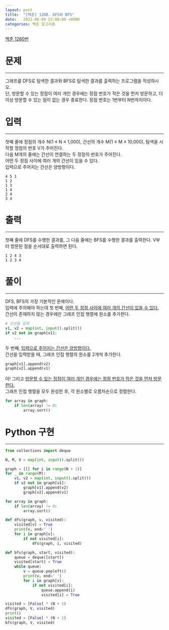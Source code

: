 ```yaml
---
layout: post
title:  "[백준] 1260. DFS와 BFS"
date:   2021-08-09 22:00:00 +0900
categories: 백준 알고리즘
---
```

[백준 1260번](https://www.acmicpc.net/problem/1260)

# 문제
-----
그래프를 DFS로 탐색한 결과와 BFS로 탐색한 결과를 출력하는 프로그램을 작성하시오.  
단, 방문할 수 있는 정점이 여러 개인 경우에는 정점 번호가 작은 것을 먼저 방문하고, 더 이상 방문할 수 있는 점이 없는 경우 종료한다. 정점 번호는 1번부터 N번까지이다.

# 입력
-----
첫째 줄에 정점의 개수 N(1 ≤ N ≤ 1,000), 간선의 개수 M(1 ≤ M ≤ 10,000), 탐색을 시작할 정점의 번호 V가 주어진다.  
다음 M개의 줄에는 간선이 연결하는 두 정점의 번호가 주어진다.  
어떤 두 정점 사이에 여러 개의 간선이 있을 수 있다.  
입력으로 주어지는 간선은 양방향이다.  
```
4 5 1
1 2
1 3
1 4
2 4
3 4
```

# 출력
-----
첫째 줄에 DFS를 수행한 결과를, 그 다음 줄에는 BFS를 수행한 결과를 출력한다. V부터 방문된 점을 순서대로 출력하면 된다.  
```
1 2 4 3
1 2 3 4
```

# 풀이
-----
DFS, BFS의 가장 기본적인 문제이다.  
입력에 주의해야 하는데 첫 번째, <u>어떤 두 정점 사이에 여러 개의 간선이 있을 수 있다.</u>  
간선이 존재하지 않는 경우에만 그래프 인접 행렬에 원소를 추가한다.  
```python
# 간선을 입력
v1, v2 = map(int, input().split())
if v2 not in graph[v1]:
    ...
```
두 번째, <u>입력으로 주어지는 간선은 양방향이다.</u>  
간선을 입력받을 때, 그래프 인접 행렬의 원소를 2개씩 추가한다.
```python
graph[v1].append(v2)
graph[v2].append(v1)
```
아! 그리고 <u>방문할 수 있는 정점이 여러 개인 경우에는 정점 번호가 작은 것을 먼저 방문한다.</u>  
그래프 인접 행렬을 모두 완성한 후, 각 원소별로 오름차순으로 정렬한다.
```python
for array in graph:
    if len(array) != 0:
        array.sort()
```

# Python 구현
-----
```python
from collections import deque

N, M, V = map(int, input().split())

graph = [[] for i in range(N + 1)]
for _ in range(M):
    v1, v2 = map(int, input().split())
    if v2 not in graph[v1]:
        graph[v1].append(v2)
        graph[v2].append(v1)

for array in graph:
    if len(array) != 0:
        array.sort()

def dfs(graph, v, visited):
    visited[v] = True
    print(v, end=' ')
    for i in graph[v]:
        if not visited[i]:
            dfs(graph, i, visited)

def bfs(graph, start, visited):
    queue = deque([start])
    visited[start] = True
    while queue:
        v = queue.popleft()
        print(v, end=' ')
        for i in graph[v]:
            if not visited[i]:
                queue.append(i)
                visited[i] = True

visited = [False] * (N + 1)
dfs(graph, V, visited)
print()
visited = [False] * (N + 1)
bfs(graph, V, visited)
```